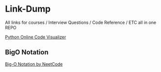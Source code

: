 # Link-Dump
All links for courses / Interview Questions / Code Reference / ETC all in one REPO

[Python Online Code Visualizer](https://cscircles.cemc.uwaterloo.ca/visualize#)


## BigO Notation

[Big-O Notation by NeetCode](https://neetcode.io/courses/lessons/big-o-notation) 
